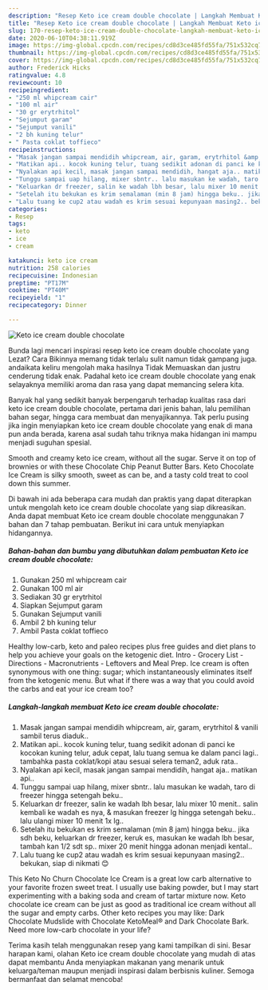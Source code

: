 ```yaml
---
description: "Resep Keto ice cream double chocolate | Langkah Membuat Keto ice cream double chocolate Yang Enak Banget"
title: "Resep Keto ice cream double chocolate | Langkah Membuat Keto ice cream double chocolate Yang Enak Banget"
slug: 170-resep-keto-ice-cream-double-chocolate-langkah-membuat-keto-ice-cream-double-chocolate-yang-enak-banget
date: 2020-06-10T04:38:11.919Z
image: https://img-global.cpcdn.com/recipes/cd8d3ce485fd55fa/751x532cq70/keto-ice-cream-double-chocolate-foto-resep-utama.jpg
thumbnail: https://img-global.cpcdn.com/recipes/cd8d3ce485fd55fa/751x532cq70/keto-ice-cream-double-chocolate-foto-resep-utama.jpg
cover: https://img-global.cpcdn.com/recipes/cd8d3ce485fd55fa/751x532cq70/keto-ice-cream-double-chocolate-foto-resep-utama.jpg
author: Frederick Hicks
ratingvalue: 4.8
reviewcount: 10
recipeingredient:
- "250 ml whipcream cair"
- "100 ml air"
- "30 gr erytrhitol"
- "Sejumput garam"
- "Sejumput vanili"
- "2 bh kuning telur"
- " Pasta coklat toffieco"
recipeinstructions:
- "Masak jangan sampai mendidih whipcream, air, garam, erytrhitol &amp; vanili sambil terus diaduk.."
- "Matikan api.. kocok kuning telur, tuang sedikit adonan di panci ke kocokan kuning telur, aduk cepat, lalu tuang semua ke dalam panci lagi.. tambahka pasta coklat/kopi atau sesuai selera teman2, aduk rata.."
- "Nyalakan api kecil, masak jangan sampai mendidih, hangat aja.. matikan api.."
- "Tunggu sampai uap hilang, mixer sbntr.. lalu masukan ke wadah, taro di freezer hingga setengah beku.."
- "Keluarkan dr freezer, salin ke wadah lbh besar, lalu mixer 10 menit.. salin kembali ke wadah es nya, &amp; masukan freezer lg hingga setengah beku.. lalu ulangi mixer 10 menit 1x lg.."
- "Setelah itu bekukan es krim semalaman (min 8 jam) hingga beku.. jika sdh beku, keluarkan dr freezer, keruk es, masukan ke wadah lbh besar, tambah kan 1/2 sdt sp.. mixer 20 menit hingga adonan menjadi kental.."
- "Lalu tuang ke cup2 atau wadah es krim sesuai kepunyaan masing2.. bekukan, siap di nikmati 😊"
categories:
- Resep
tags:
- keto
- ice
- cream

katakunci: keto ice cream 
nutrition: 258 calories
recipecuisine: Indonesian
preptime: "PT17M"
cooktime: "PT40M"
recipeyield: "1"
recipecategory: Dinner

---
```



![Keto ice cream double chocolate](https://img-global.cpcdn.com/recipes/cd8d3ce485fd55fa/751x532cq70/keto-ice-cream-double-chocolate-foto-resep-utama.jpg)

Bunda lagi mencari inspirasi resep keto ice cream double chocolate yang Lezat? Cara Bikinnya memang tidak terlalu sulit namun tidak gampang juga. andaikata keliru mengolah maka hasilnya Tidak Memuaskan dan justru cenderung tidak enak. Padahal keto ice cream double chocolate yang enak selayaknya memiliki aroma dan rasa yang dapat memancing selera kita.

Banyak hal yang sedikit banyak berpengaruh terhadap kualitas rasa dari keto ice cream double chocolate, pertama dari jenis bahan, lalu pemilihan bahan segar, hingga cara membuat dan menyajikannya. Tak perlu pusing jika ingin menyiapkan keto ice cream double chocolate yang enak di mana pun anda berada, karena asal sudah tahu triknya maka hidangan ini mampu menjadi suguhan spesial.

Smooth and creamy keto ice cream, without all the sugar. Serve it on top of brownies or with these Chocolate Chip Peanut Butter Bars. Keto Chocolate Ice Cream is silky smooth, sweet as can be, and a tasty cold treat to cool down this summer.


Di bawah ini ada beberapa cara mudah dan praktis yang dapat diterapkan untuk mengolah keto ice cream double chocolate yang siap dikreasikan. Anda dapat membuat Keto ice cream double chocolate menggunakan 7 bahan dan 7 tahap pembuatan. Berikut ini cara untuk menyiapkan hidangannya.

<!--inarticleads1-->

##### Bahan-bahan dan bumbu yang dibutuhkan dalam pembuatan Keto ice cream double chocolate:

1. Gunakan 250 ml whipcream cair
1. Gunakan 100 ml air
1. Sediakan 30 gr erytrhitol
1. Siapkan Sejumput garam
1. Gunakan Sejumput vanili
1. Ambil 2 bh kuning telur
1. Ambil  Pasta coklat toffieco


Healthy low-carb, keto and paleo recipes plus free guides and diet plans to help you achieve your goals on the ketogenic diet. Intro - Grocery List - Directions - Macronutrients - Leftovers and Meal Prep. Ice cream is often synonymous with one thing: sugar; which instantaneously eliminates itself from the ketogenic menu. But what if there was a way that you could avoid the carbs and eat your ice cream too? 

<!--inarticleads2-->

##### Langkah-langkah membuat Keto ice cream double chocolate:

1. Masak jangan sampai mendidih whipcream, air, garam, erytrhitol &amp; vanili sambil terus diaduk..
1. Matikan api.. kocok kuning telur, tuang sedikit adonan di panci ke kocokan kuning telur, aduk cepat, lalu tuang semua ke dalam panci lagi.. tambahka pasta coklat/kopi atau sesuai selera teman2, aduk rata..
1. Nyalakan api kecil, masak jangan sampai mendidih, hangat aja.. matikan api..
1. Tunggu sampai uap hilang, mixer sbntr.. lalu masukan ke wadah, taro di freezer hingga setengah beku..
1. Keluarkan dr freezer, salin ke wadah lbh besar, lalu mixer 10 menit.. salin kembali ke wadah es nya, &amp; masukan freezer lg hingga setengah beku.. lalu ulangi mixer 10 menit 1x lg..
1. Setelah itu bekukan es krim semalaman (min 8 jam) hingga beku.. jika sdh beku, keluarkan dr freezer, keruk es, masukan ke wadah lbh besar, tambah kan 1/2 sdt sp.. mixer 20 menit hingga adonan menjadi kental..
1. Lalu tuang ke cup2 atau wadah es krim sesuai kepunyaan masing2.. bekukan, siap di nikmati 😊


This Keto No Churn Chocolate Ice Cream is a great low carb alternative to your favorite frozen sweet treat. I usually use baking powder, but I may start experimenting with a baking soda and cream of tartar mixture now. Keto chocolate ice cream can be just as good as traditional ice cream without all the sugar and empty carbs. Other keto recipes you may like: Dark Chocolate Mudslide with Chocolate KetoMeal® and Dark Chocolate Bark. Need more low-carb chocolate in your life? 

Terima kasih telah menggunakan resep yang kami tampilkan di sini. Besar harapan kami, olahan Keto ice cream double chocolate yang mudah di atas dapat membantu Anda menyiapkan makanan yang menarik untuk keluarga/teman maupun menjadi inspirasi dalam berbisnis kuliner. Semoga bermanfaat dan selamat mencoba!
